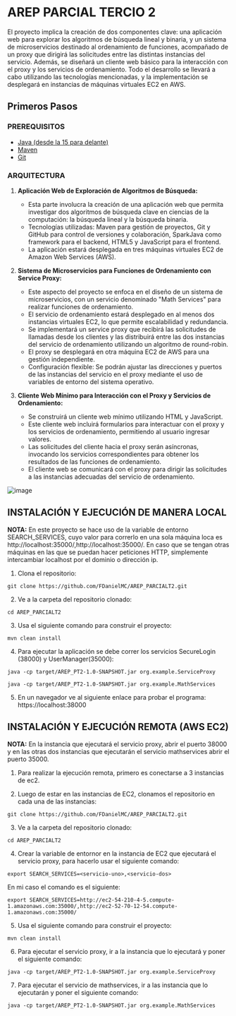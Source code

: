 # AREP PARCIAL TERCIO 2

El proyecto implica la creación de dos componentes clave: una aplicación web para explorar los algoritmos de búsqueda lineal y binaria, y un sistema de microservicios destinado al ordenamiento de funciones, acompañado de un proxy que dirigirá las solicitudes entre las distintas instancias del servicio. Además, se diseñará un cliente web básico para la interacción con el proxy y los servicios de ordenamiento. Todo el desarrollo se llevará a cabo utilizando las tecnologías mencionadas, y la implementación se desplegará en instancias de máquinas virtuales EC2 en AWS.

## Primeros Pasos

### PREREQUISITOS

* [Java (desde la 15 para delante)](https://www.oracle.com/co/java/technologies/downloads/) 
* [Maven](https://maven.apache.org/download.cgi) 
* [Git](https://git-scm.com/downloads)

### ARQUITECTURA

1. **Aplicación Web de Exploración de Algoritmos de Búsqueda:**
   - Esta parte involucra la creación de una aplicación web que permita investigar dos algoritmos de búsqueda clave en ciencias de la computación: la búsqueda lineal y la búsqueda binaria.
   - Tecnologías utilizadas: Maven para gestión de proyectos, Git y GitHub para control de versiones y colaboración, SparkJava como framework para el backend, HTML5 y JavaScript para el frontend.
   - La aplicación estará desplegada en tres máquinas virtuales EC2 de Amazon Web Services (AWS).

2. **Sistema de Microservicios para Funciones de Ordenamiento con Service Proxy:**
   - Este aspecto del proyecto se enfoca en el diseño de un sistema de microservicios, con un servicio denominado "Math Services" para realizar funciones de ordenamiento.
   - El servicio de ordenamiento estará desplegado en al menos dos instancias virtuales EC2, lo que permite escalabilidad y redundancia.
   - Se implementará un service proxy que recibirá las solicitudes de llamadas desde los clientes y las distribuirá entre las dos instancias del servicio de ordenamiento utilizando un algoritmo de round-robin.
   - El proxy se desplegará en otra máquina EC2 de AWS para una gestión independiente.
   - Configuración flexible: Se podrán ajustar las direcciones y puertos de las instancias del servicio en el proxy mediante el uso de variables de entorno del sistema operativo.
   
3. **Cliente Web Mínimo para Interacción con el Proxy y Servicios de Ordenamiento:**
   - Se construirá un cliente web mínimo utilizando HTML y JavaScript.
   - Este cliente web incluirá formularios para interactuar con el proxy y los servicios de ordenamiento, permitiendo al usuario ingresar valores.
   - Las solicitudes del cliente hacia el proxy serán asíncronas, invocando los servicios correspondientes para obtener los resultados de las funciones de ordenamiento.
   - El cliente web se comunicará con el proxy para dirigir las solicitudes a las instancias adecuadas del servicio de ordenamiento.

![image](https://github.com/FDanielMC/AREP_PARCIALT2/assets/123689924/02978b72-93a2-4fdc-a062-a938439677ec)


## INSTALACIÓN Y EJECUCIÓN DE MANERA LOCAL

**NOTA:** En este proyecto se hace uso de la variable de entorno SEARCH_SERVICES, cuyo valor para correrlo en una sola máquina loca es http://localhost:35000/,http://localhost:35000/. En caso que se tengan otras máquinas en las que se puedan hacer peticiones HTTP, simplemente intercambiar localhost por el dominio o dirección ip. 

1. Clona el repositorio:
```
git clone https://github.com/FDanielMC/AREP_PARCIALT2.git
```

2. Ve a la carpeta del repositorio clonado:
```
cd AREP_PARCIALT2
```

3. Usa el siguiente comando para construir el proyecto:
```
mvn clean install
```

4. Para ejecutar la aplicación se debe correr los servicios SecureLogin (38000) y UserManager(35000):
```
java -cp target/AREP_PT2-1.0-SNAPSHOT.jar org.example.ServiceProxy
```

```
java -cp target/AREP_PT2-1.0-SNAPSHOT.jar org.example.MathServices
```

5. En un navegador ve al siguiente enlace para probar el programa: https://localhost:38000

## INSTALACIÓN Y EJECUCIÓN REMOTA (AWS EC2)

**NOTA:** En la instancia que ejecutará el servicio proxy, abrir el puerto 38000 y en las otras dos instancias que ejecutarán el servicio mathservices abrir el puerto 35000.

1. Para realizar la ejecución remota, primero es conectarse a 3 instancias de ec2.

2. Luego de estar en las instancias de EC2, clonamos el repositorio en cada una de las instancias:
```
git clone https://github.com/FDanielMC/AREP_PARCIALT2.git
```

3. Ve a la carpeta del repositorio clonado:
```
cd AREP_PARCIALT2
```

4. Crear la variable de entornor en la instancia de EC2 que ejecutará el servicio proxy, para hacerlo usar el siguiente comando:
```
export SEARCH_SERVICES=<servicio-uno>,<servicio-dos>
```

En mi caso el comando es el siguiente:
```
export SEARCH_SERVICES=http://ec2-54-210-4-5.compute-1.amazonaws.com:35000/,http://ec2-52-70-12-54.compute-1.amazonaws.com:35000/
```

5. Usa el siguiente comando para construir el proyecto:
```
mvn clean install
```

6. Para ejecutar el servicio proxy, ir a la instancia que lo ejecutará y poner el siguiente comando:
```
java -cp target/AREP_PT2-1.0-SNAPSHOT.jar org.example.ServiceProxy
```

7. Para ejecutar el servicio de mathservices, ir a las instancia que lo ejecutarán y poner el siguiente comando:
```
java -cp target/AREP_PT2-1.0-SNAPSHOT.jar org.example.MathServices
```
